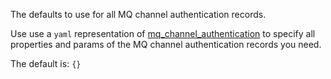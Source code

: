 The defaults to use for all MQ channel authentication records.

Use use a `yaml` representation of [mq_channel_authentication](/docs/mq_config/mq_channel_authentication.html) to specify all properties and params of the MQ channel authentication records you need. 

The default is: `{}`
